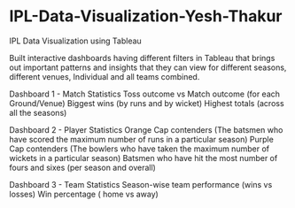 # IPL-Data-Visualization-Yesh-Thakur
IPL Data Visualization using Tableau

Built interactive dashboards having different filters in Tableau that brings out important patterns and insights that they can view for different seasons, different venues, Individual and all teams combined.

Dashboard 1 - Match Statistics
Toss outcome vs Match outcome (for each Ground/Venue)
Biggest wins (by runs and by wicket)
Highest totals (across all the seasons)

Dashboard 2 - Player Statistics
Orange Cap contenders (The batsmen who have scored the maximum number of runs in a particular season)
Purple Cap contenders (The bowlers who have taken the maximum number of wickets in a particular season)
Batsmen who have hit the most number of fours and sixes (per season and overall)

Dashboard 3 - Team Statistics
Season-wise team performance (wins vs losses)
Win percentage ( home vs away)
